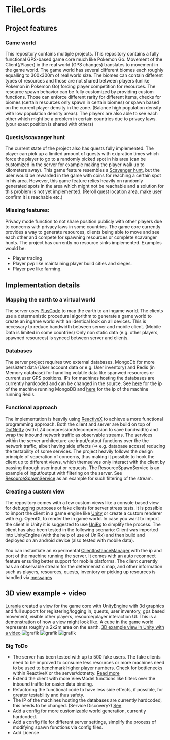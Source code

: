 
# TileLords

## Project features
### Game world
This repository contains multiple projects. This repository contains a fully functional GPS-based game core much like Pokemon Go. Movement of the Client(/Player) in the real world (GPS changes) translates to movement in the game world. The game world has several different biomes each roughly equalling to 300x300m of real world size. The biomes can contain different types of resources and those are not shared between players (unlike Pokemon in Pokemon Go) forcing player competition for resources. The resource spawn behavior can be fully customized by providing custom functions. Those can enforce different rarity for different items, checks for biomes (certain resources only spawn in certain biomes) or spawn based on the current player density in the zone. (Balance high population density with low population density areas). The players are also able to see each other which might be a problem in certain countries due to privacy laws. (your exact position is shared with others)
### Quests/scavanger hunt
The current state of the project also has quests fully implemented. The player can pick up a limited amount of quests with exipration times which force the player to go to a randomly picked spot in his area (can be customized in the server for example making the player walk up to kilometers away). This game feature resembles a [Scavenger hunt](https://en.wikipedia.org/wiki/Scavenger_hunt), but the user would be rewarded in the game with coins for reaching a certain spot in his area. However, this game feature relies heavily on randomly generated spots in the area which might not be reachable and a solution for this problem is not yet implemented. (Reroll quest location area, make user confirm it is reachable etc.)
### Missing features:

Privacy mode function to not share position publicly with other players due to concerns with privacy laws in some countries.
The game core currently provides a way to generate resources, clients being able to move and see each other and compete for spawning resources or complete scavanger hunts. The project has currently no resource sinks implemented. Examples would be:

- Player trading
- Player pvp like maintaining player build cities and sieges.
- Player pve like farming.

## Implementation details
### Mapping the earth to a virtual world
The server uses [PlusCode](https://en.wikipedia.org/wiki/Open_Location_Code) to map the earth to an ingame world. The clients use a determenistic procedural algorithm to generate a game world to create an ingame world with an identical look on all devices. This is necessary to reduce bandwidth between server and mobile client. (Mobile Data is limited in some countries)
Only non static data (e.g. other players, spawned resources) is synced between server and clients.

### Databases
The server project requires two external databases. MongoDb for more persistent data (User account data or e.g. User inventory) and Redis (in Memory database) for handling volatile data like spanwed resources or current user GPS positions. IPs for machines hosting the databases are currently hardcoded and can be changed in the source. See [here](https://github.com/Dgitk54/TileLords/blob/master/DataModel.Server/MongoDBFunctions.cs#L28) for the ip of the machine running MongoDB and [here](https://github.com/Dgitk54/TileLords/blob/master/DataModel.Server/RedisDatabaseFunctions.cs#L25) for the ip of the machine running Redis.

### Functional approach
The implementation is heavily using [ReactiveX](https://reactivex.io/) to achieve a more functional programming approach. Both the client and server are build on top of [DotNetty](https://github.com/Azure/DotNetty) (with LZ4 compression/decompression to save bandwidth) and wrap the inbound network traffic as observable streams. The services within the server architecture are input/output functions over the the network traffic, albeit having side effects (=> e.g. database access) reducing the testability of some services. The project heavily follows the design principle of seperation of concerns, thus making it possible to hook the client up to different views, which themselves only interact with the client by passing through user input or requests. The ResourceSpawnService is an example of input/output with filtering on the server. See [ResourceSpawnService](https://github.com/Dgitk54/TileLords/blob/master/DataModel.Server/Services/ResourceSpawnService.cs#L70) as an example for such filtering of the stream.



### Creating a custom view
The repository comes with a few custom views like a console based view for debugging purposes or fake clients for server stress tests. It is possible to import the client in a game engine like [Unity](https://unity.com/) or create a custom renderer with e.g. OpenGL to render the in game world. In case you want to import the client in Unity it is suggested to use [UniRx](https://github.com/neuecc/UniRx) to simplify the process. The client has also been tested in the following scenario: Client was imported into UnityEngine (with the help of use of UniRx) and then build and deployed on an android device (also tested with mobile data).

You can instantiate an experimental [ClientInstanceManager](https://github.com/Dgitk54/TileLords/blob/master/DataModel.Client/ClientInstanceManager.cs) with the ip and port of the machine running the server. It comes with an auto reconnect feature ensuring better support for mobile platforms.
The client currently has an observable stream for the determenistic map, and other information such as players, resources, quests, inventory or picking up resources is handled via [messages](https://github.com/Dgitk54/TileLords/tree/master/DataModel.Common/Messages)


## 3D view example + video
[Lurania](https://github.com/lurania) created a view for the game core with UnityEngine with 3d graphics and full support for registering/logging in, quests, user inventory, gps based movement, visible other players, resource/player interaction UI. This is a demonstration of how a view might look like. A cube in the game world represents roughly a 2x2m area on the earth.
[3D example view in Unity with a video](https://drive.google.com/file/d/1xq3ykH7RO8Itfya0FpxPNkeWX6tF79Wn/view)
![grafik](https://user-images.githubusercontent.com/68773319/219220935-898548c7-eac1-4636-b551-3dabb47f0df8.png)
![grafik](https://user-images.githubusercontent.com/68773319/219221227-1b5b36aa-d65d-4114-b23f-c65273f15311.png)
![grafik](https://user-images.githubusercontent.com/68773319/219221458-e826b73a-e210-4a08-97e2-83524b228f04.png)


### Big ToDo
- The server has been tested with up to 500 fake users. The fake clients need to be improved to consume less resources or more machines need to be used to benchmark higher player numbers. Check for bottlenecks within ReactiveX or the server/dotnetty. [Read more](https://github.com/Azure/DotNetty/issues/135#issuecomment-227676481)
- Extend the client with more ViewModel functions like filters over the inbound traffic for easier data binding.
- Refactoring the functional code to have less side effects, if possible, for greater testability and thus safety.
- The IP of the machines hosting the databases are currently hardcoded, this needs to be changed. (Service Discovery?) [See](https://github.com/Dgitk54/TileLords/issues/13)
- Add a config for more customizable world generation, currently hardcoded.
- Add a config file for different server settings, simplify the process of modifying spawn functions via config files.
- Add License
